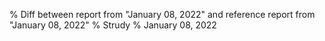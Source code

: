 % Diff between report from "January 08, 2022" and reference report from "January 08, 2022"
% Strudy
% January 08, 2022



